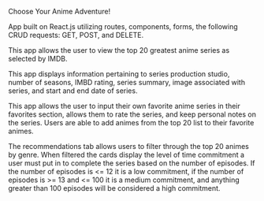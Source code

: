 Choose Your Anime Adventure!

App built on React.js utilizing routes, components, forms, the following CRUD requests:
GET, POST, and DELETE.

This app allows the user to view the top 20 greatest anime series as selected by IMDB.

This app displays information pertaining to series production studio, number of seasons,
IMBD rating, series summary, image associated with series, and start and end date of series.

This app allows the user to input their own favorite anime series in their favorites section,
allows them to rate the series, and keep personal notes on the series. Users are able to add animes 
from the top 20 list to their favorite animes. 

The recommendations tab allows users to filter through the top 20 animes by genre. When filtered
the cards display the level of time commitment a user must put in to complete the series based on
the number of episodes. If the number of episodes is <= 12 it is a low commitment, if the number of
episodes is >= 13 and <= 100 it is a medium commitment, and anything greater than 100 episodes will 
be considered a high commitment.
